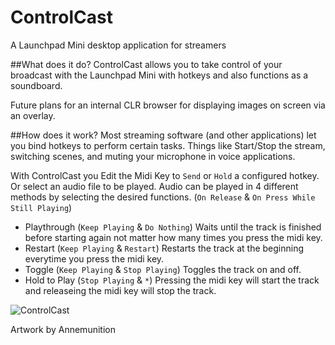 # ControlCast
A Launchpad Mini desktop application for streamers

##What does it do?
ControlCast allows you to take control of your broadcast with the Launchpad Mini with hotkeys and also functions as a soundboard. 

Future plans for an internal CLR browser for displaying images on screen via an overlay.

##How does it work?
Most streaming software (and other applications) let you bind hotkeys to perform certain tasks. Things like Start/Stop the stream, switching scenes, and muting your microphone in voice applications. 

With ControlCast you Edit the Midi Key to ``Send`` or ``Hold`` a configured hotkey. Or select an audio file to be played. Audio can be played in 4 different methods by selecting the desired functions. (``On Release`` & ``On Press While Still Playing``)

* Playthrough (``Keep Playing`` & ``Do Nothing``) Waits until the track is finished before starting again not matter how many times you press the midi key.
* Restart (``Keep Playing`` & ``Restart``) Restarts the track at the beginning everytime you press the midi key.
* Toggle (``Keep Playing`` & ``Stop Playing``) Toggles the track on and off.
* Hold to Play (``Stop Playing`` & ``*``) Pressing the midi key will start the track and releaseing the midi key will stop the track.

![ControlCast](http://dbkynd.com/l/MRj4h)

Artwork by Annemunition
